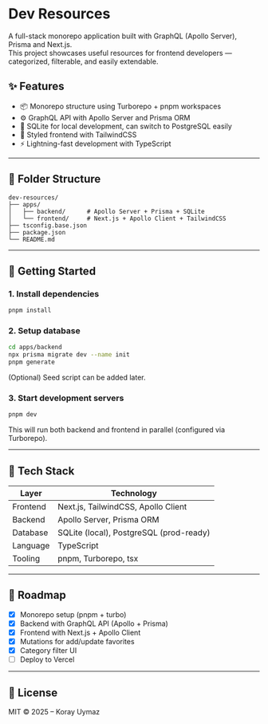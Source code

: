 # Dev Resources

A full-stack monorepo application built with GraphQL (Apollo Server), Prisma and Next.js.  
This project showcases useful resources for frontend developers — categorized, filterable, and easily extendable.

## ✨ Features

- 📦 Monorepo structure using Turborepo + pnpm workspaces
- ⚙️ GraphQL API with Apollo Server and Prisma ORM
- 🧱 SQLite for local development, can switch to PostgreSQL easily
- 💅 Styled frontend with TailwindCSS
- ⚡ Lightning-fast development with TypeScript

---

## 📁 Folder Structure

```
dev-resources/
├── apps/
│   ├── backend/      # Apollo Server + Prisma + SQLite
│   └── frontend/     # Next.js + Apollo Client + TailwindCSS
├── tsconfig.base.json
├── package.json
└── README.md
```

---

## 🚀 Getting Started

### 1. Install dependencies

```bash
pnpm install
```

### 2. Setup database

```bash
cd apps/backend
npx prisma migrate dev --name init
pnpm generate
```

(Optional) Seed script can be added later.

### 3. Start development servers

```bash
pnpm dev
```

This will run both backend and frontend in parallel (configured via Turborepo).

---

## 🧱 Tech Stack

| Layer    | Technology                              |
| -------- | --------------------------------------- |
| Frontend | Next.js, TailwindCSS, Apollo Client     |
| Backend  | Apollo Server, Prisma ORM               |
| Database | SQLite (local), PostgreSQL (prod-ready) |
| Language | TypeScript                              |
| Tooling  | pnpm, Turborepo, tsx                    |

---

## 📌 Roadmap

- [x] Monorepo setup (pnpm + turbo)
- [x] Backend with GraphQL API (Apollo + Prisma)
- [x] Frontend with Next.js + Apollo Client
- [x] Mutations for add/update favorites
- [x] Category filter UI
- [ ] Deploy to Vercel

---

## 📄 License

MIT © 2025 – Koray Uymaz
